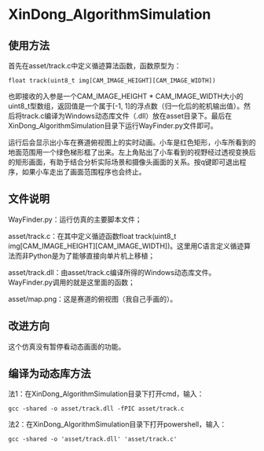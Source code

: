 # XinDong_AlgorithmSimulation
## 使用方法
首先在asset/track.c中定义循迹算法函数，函数原型为：

    float track(uint8_t img[CAM_IMAGE_HEIGHT][CAM_IMAGE_WIDTH])

也即接收的入参是一个CAM_IMAGE_HEIGHT * CAM_IMAGE_WIDTH大小的uint8_t型数组，返回值是一个属于[-1, 1]的浮点数（归一化后的舵机输出值）。然后将track.c编译为Windows动态库文件（.dll）放在asset目录下。最后在XinDong_AlgorithmSimulation目录下运行WayFinder.py文件即可。
  
运行后会显示出小车在赛道俯视图上的实时动画。小车是红色矩形，小车所看到的地面范围用一个绿色梯形框了出来。左上角贴出了小车看到的视野经过透视变换后的矩形画面，有助于结合分析实际场景和摄像头画面的关系。按q键即可退出程序，如果小车走出了画面范围程序也会终止。
## 文件说明
  WayFinder.py：运行仿真的主要脚本文件；
  
  asset/track.c：在其中定义循迹函数float track(uint8_t img[CAM_IMAGE_HEIGHT][CAM_IMAGE_WIDTH])。这里用C语言定义循迹算法而非Python是为了能够直接向单片机上移植；
  
  asset/track.dll：由asset/track.c编译所得的Windows动态库文件。WayFinder.py调用的就是这里面的函数；
  
  asset/map.png：这是赛道的俯视图（我自己手画的）。
  
## 改进方向
  这个仿真没有暂停看动态画面的功能。
## 编译为动态库方法
法1：在XinDong_AlgorithmSimulation目录下打开cmd，输入：

    gcc -shared -o asset/track.dll -fPIC asset/track.c
  
法2：在XinDong_AlgorithmSimulation目录下打开powershell，输入：

    gcc -shared -o 'asset/track.dll' 'asset/track.c'
